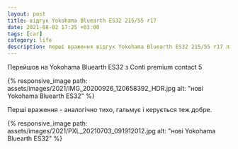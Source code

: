 ```yaml
---
layout: post
title: відгук Yokohama Bluearth ES32 215/55 r17
date: 2021-08-02 17:25 +03:00
tags: [car]
category: life
description: перші враження відгук Yokohama Bluearth ES32 215/55 r17 літо
---
```

Перейшов на  Yokohama Bluearth ES32 з Conti premium contact 5

{% responsive_image path: assets/images/2021/IMG_20200926_120658392_HDR.jpg alt: "нові Yokohama Bluearth ES32" %}

Перші враження - аналогічно тихо, гальмує і керується теж добре.

{% responsive_image path: assets/images/2021/PXL_20210703_091912012.jpg alt: "нові Yokohama Bluearth ES32" %}
